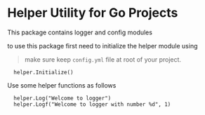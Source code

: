 # Helper Utility for Go Projects


This package contains logger and config modules

to use this package first need to initialize the helper module using 

> make sure keep `config.yml` file at root of your project.

```golang
  helper.Initialize()
```

Use some helper functions as follows

```golang
  helper.Log("Welcome to logger")
  helper.Logf("Welcome to logger with number %d", 1)
```